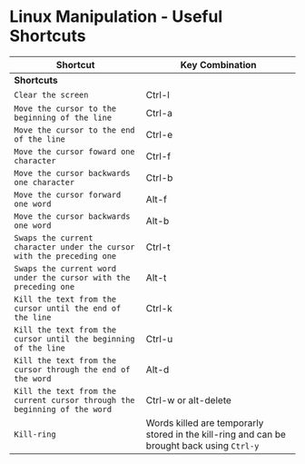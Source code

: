 # Linux Manipulation -  Useful Shortcuts

| **Shortcut**   | **Key Combination**   |
| --------------|-------------------|
| **Shortcuts** |
| `Clear the screen` | Ctrl-l |
| `Move the cursor to the beginning of the line` | Ctrl-a |
| `Move the cursor to the end of the line` | Ctrl-e |
| `Move the cursor foward one character` | Ctrl-f |
| `Move the cursor backwards one character` | Ctrl-b |
| `Move the cursor forward one word` | Alt-f |
| `Move the cursor backwards one word` | Alt-b |
| `Swaps the current character under the cursor with the preceding one` | Ctrl-t |
| `Swaps the current word under the cursor with the preceding one` | Alt-t |
| `Kill the text from the cursor until the end of the line` | Ctrl-k |
| `Kill the text from the cursor until the beginning of the line` | Ctrl-u |
| `Kill the text from the cursor through the end of the word` | Alt-d |
| `Kill the text from the current cursor through the beginning of the word` | Ctrl-w or alt-delete |
| `Kill-ring` | Words killed are temporarly stored in the kill-ring and can be brought back using `Ctrl-y` |